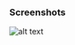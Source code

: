 ### Screenshots

![alt text](https://github.com/andreiseverin/WeaponMod-guns-backup/blob/main/wpn_skull11/Skull%2011.png?raw=true)